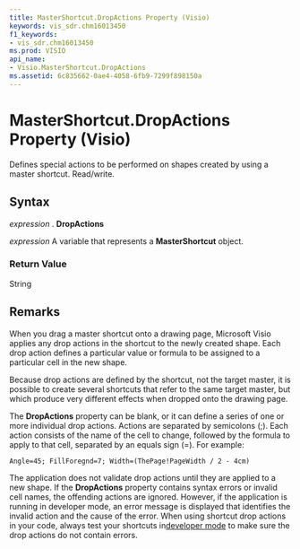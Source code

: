 ```yaml
---
title: MasterShortcut.DropActions Property (Visio)
keywords: vis_sdr.chm16013450
f1_keywords:
- vis_sdr.chm16013450
ms.prod: VISIO
api_name:
- Visio.MasterShortcut.DropActions
ms.assetid: 6c835662-0ae4-4058-6fb9-7299f898150a
---
```



# MasterShortcut.DropActions Property (Visio)

Defines special actions to be performed on shapes created by using a master shortcut. Read/write.


## Syntax

 _expression_ . **DropActions**

 _expression_ A variable that represents a **MasterShortcut** object.


### Return Value

String


## Remarks

When you drag a master shortcut onto a drawing page, Microsoft Visio applies any drop actions in the shortcut to the newly created shape. Each drop action defines a particular value or formula to be assigned to a particular cell in the new shape.

Because drop actions are defined by the shortcut, not the target master, it is possible to create several shortcuts that refer to the same target master, but which produce very different effects when dropped onto the drawing page.

The  **DropActions** property can be blank, or it can define a series of one or more individual drop actions. Actions are separated by semicolons (;). Each action consists of the name of the cell to change, followed by the formula to apply to that cell, separated by an equals sign (=). For example:




```
Angle=45; FillForegnd=7; Width=(ThePage!PageWidth / 2 - 4cm)
```

The application does not validate drop actions until they are applied to a new shape. If the  **DropActions** property contains syntax errors or invalid cell names, the offending actions are ignored. However, if the application is running in developer mode, an error message is displayed that identifies the invalid action and the cause of the error. When using shortcut drop actions in your code, always test your shortcuts in[developer mode](http://msdn.microsoft.com/library/run-visio-in-developer-mode%28Office.15%29.aspx) to make sure the drop actions do not contain errors.



